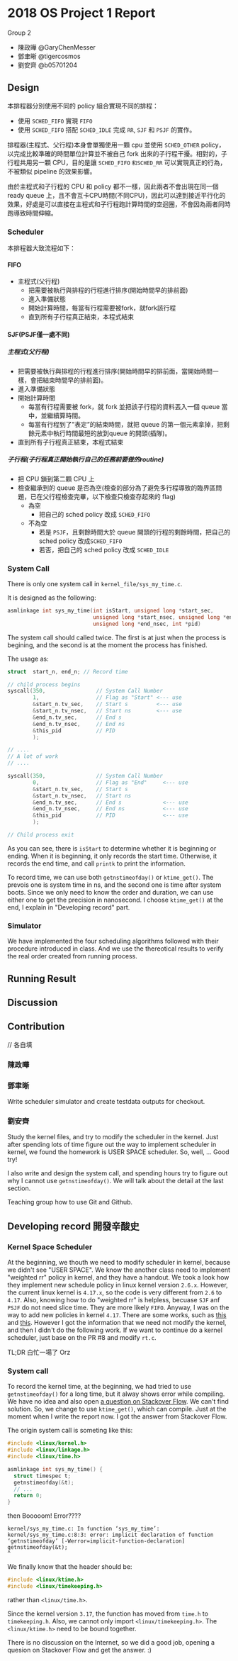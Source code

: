 # 2018 OS Project 1 Report

Group 2

- 陳政曄 @GaryChenMesser
- 鄧聿晰 @tigercosmos
- 劉安齊 @b05701204

## Design

本排程器分別使用不同的 policy 組合實現不同的排程：

- 使用 `SCHED_FIFO` 實現 `FIFO`
- 使用 `SCHED_FIFO` 搭配 `SCHED_IDLE` 完成 `RR`, `SJF` 和 `PSJF` 的實作。

排程器(主程式、父行程)本身會單獨使用一顆 cpu 並使用 `SCHED_OTHER` policy，以完成比較準確的時間單位計算並不被自己 fork 出來的子行程干擾。相對的，子行程共用另一顆 CPU，目的是讓 `SCHED_FIFO` `和SCHED_RR` 可以實現真正的行為，不被類似 pipeline 的效果影響。

由於主程式和子行程的 CPU 和 policy 都不一樣，因此兩者不會出現在同一個 ready queue 上，且不會互卡CPU時間(不同CPU)，因此可以達到接近平行化的效果，好處是可以直接在主程式和子行程跑計算時間的空迴圈，不會因為兩者同時跑導致時間伸縮。

### Scheduler

本排程器大致流程如下：
#### FIFO

- 主程式(父行程)
  - 把需要被執行與排程的行程進行排序(開始時間早的排前面)
  - 進入準備狀態
  - 開始計算時間，每當有行程需要被fork，就fork該行程
  - 直到所有子行程真正結束，本程式結束

#### SJF(PSJF僅一處不同)

##### 主程式(父行程)

- 把需要被執行與排程的行程進行排序(開始時間早的排前面，當開始時間一樣，會把結束時間早的排前面)。
- 進入準備狀態
- 開始計算時間
  - 每當有行程需要被 fork，就 fork 並把該子行程的資料丟入一個 queue 當中，並繼續算時間。
  - 每當有行程到了”表定”的結束時間，就把 queue 的第一個元素拿掉，把剩餘元素中執行時間最短的放到queue 的開頭(插隊)。
- 直到所有子行程真正結束，本程式結束

##### 子行程(子行程真正開始執行自己的任務前要做的routine)

- 把 CPU 鎖到第二顆 CPU 上
- 檢查繼承到的 queue 是否為空(檢查的部分為了避免多行程導致的臨界區問題，已在父行程檢查完畢，以下檢查只檢查存起來的 flag)
  - 為空
    - 把自己的 sched policy 改成 `SCHED_FIFO`
  - 不為空
    - 若是 `PSJF`，且剩餘時間大於 queue 開頭的行程的剩餘時間，把自己的 sched policy 改成`SCHED_FIFO`
    - 若否，把自己的 sched policy 改成 `SCHED_IDLE`

### System Call

There is only one system call in `kernel_file/sys_my_time.c`.

It is designed as the following:

```c
asmlinkage int sys_my_time(int isStart, unsigned long *start_sec,
                           unsigned long *start_nsec, unsigned long *end_sec,
                           unsigned long *end_nsec, int *pid)
```

The system call should called twice. The first is at just when the process is begining, and the second is at the moment the process has finished.

The usage as:

```c
struct  start_n, end_n; // Record time

// child process begins
syscall(350,                // System Call Number
        1,                  // Flag as "Start" <--- use
        &start_n.tv_sec,    // Start s         <--- use
        &start_n.tv_nsec,   // Start ns        <--- use
        &end_n.tv_sec,      // End s
        &end_n.tv_nsec,     // End ns
        &this_pid           // PID
        );

// ....
// A lot of work
// ....

syscall(350,                // System Call Number
        0,                  // Flag as "End"     <--- use
        &start_n.tv_sec,    // Start s
        &start_n.tv_nsec,   // Start ns
        &end_n.tv_sec,      // End s             <--- use
        &end_n.tv_nsec,     // End ns            <--- use
        &this_pid           // PID               <--- use
        );

// Child process exit
```

As you can see, there is `isStart` to determine whether it is beginning or ending. When it is beginning, it only records the start time. Otherwise, it records the end time, and call `printk` to print the information.

To record time, we can use both `getnstimeofday()` or `ktime_get()`. The prevois one is system time in ns, and the second one is time after system boots. Since we only need to know the order and duration, we can use either one to get the precision in nanosecond. I choose `ktime_get()` at the end, I explain in "Developing record" part.

### Simulator

We have implemented the four scheduling algorithms followed with their procedure introduced in class. And we use the thereotical results to verify the real order created from running process.

## Running Result

## Discussion

## Contribution

// 各自填

### 陳政曄

### 鄧聿晰

Write scheduler simulator and create testdata outputs for checkout.

### 劉安齊

Study the kernel files, and try to modify the scheduler in the kernel. Just after spending lots of time figure out the way to implement scheduler in kernel, we found
the homework is USER SPACE scheduler. So, well, ... Good try!

I also write and design the system call, and spending hours try to figure out why I cannot use `getnstimeofday()`. We will talk about the detail at the last section.

Teaching group how to use Git and Github.

## Developing record 開發辛酸史

### Kernel Space Scheduler

At the beginning, we thouth we need to modify scheduler in kernel, because we didn't see "USER SPACE". We know the another class need to implement "weighted rr" policy in kernel, and they have a handout. We took a look how they implement new schedule policy in linux kernel version `2.6.x`. However, the current linux kernel is `4.17.x`, so the code is very different from `2.6` to `4.17`. Also, knowing how to do "weighted rr" is helpless, becuase `SJF` anf `PSJF` do not need slice time. They are more likely `FIFO`. Anyway, I was on the way to add new policies in kernel `4.17`. There are some works, such as [this](https://github.com/GaryChenMesser/os_project1_2018/pull/6/files) and [this](https://github.com/GaryChenMesser/os_project1_2018/pull/8/files). However I got the information that we need not modify the kernel, and then I didn't do the following work. If we want to continue do a kernel scheduler, just base on the PR #8 and modify `rt.c`.

TL;DR 白忙一場了 Orz

### System call

To record the kernel time, at the beginning, we had tried to use `getnstimeofday()` for a long time, but it alway shows error while compiling. We have no idea and also open [a question on Stackover Flow](https://stackoverflow.com/questions/50349294/). We can't find solution. So, we change to use `ktime_get()`, which can compile. Just at the moment when I write the report now. I got the answer from Stackover Flow.

The origin system call is someting like this:

```c
#include <linux/kernel.h>
#include <linux/linkage.h>
#include <linux/time.h>

asmlinkage int sys_my_time() {
  struct timespec t;
  getnstimeofday(&t);
  // ...
  return 0;
}
```

then Booooom! Error????

```no
kernel/sys_my_time.c: In function ‘sys_my_time’:
kernel/sys_my_time.c:8:3: error: implicit declaration of function ‘getnstimeofday’ [-Werror=implicit-function-declaration]
getnstimeofday(&t);
^
```

We finally know that the header should be:

```c
#include <linux/ktime.h>
#include <linux/timekeeping.h>
```

rather than `<linux/time.h>`.

Since the kernel version `3.17`, the function has moved from `time.h` to `timekeeping.h`. Also, we cannot only import `<linux/timekeeping.h>`. The `<linux/ktime.h>` need to be bound together.

There is no discussion on the Internet, so we did a good job, opening a quesion on Stackover Flow and get the answer. :)
